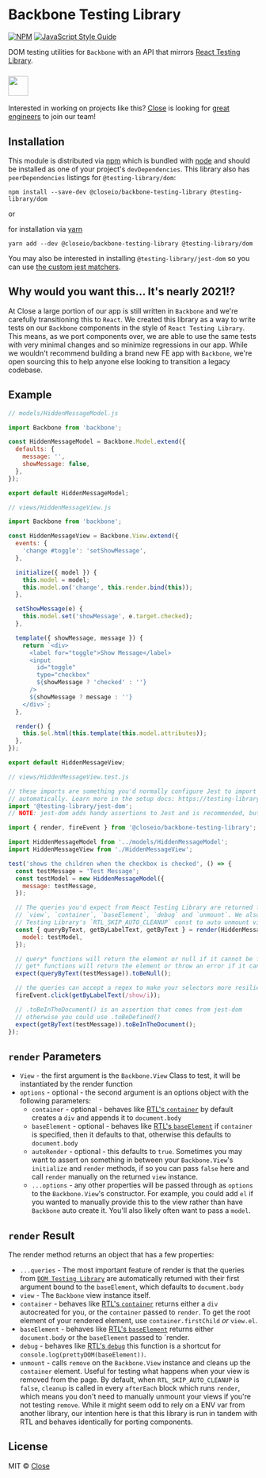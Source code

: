 # Backbone Testing Library
[![NPM](https://img.shields.io/npm/v/@closeio/backbone-testing-library.svg)](https://www.npmjs.com/package/@closeio/backbone-testing-library)
[![JavaScript Style Guide](https://img.shields.io/badge/code%20style-prettier-success)](https://prettier.io)

DOM testing utilities for `Backbone` with an API that mirrors [React Testing Library](https://github.com/testing-library/react-testing-library).

### <img height="40px" src="https://close.com/static/img/close-logo-dark.svg" />

Interested in working on projects like this? [Close](https://close.com) is looking for [great engineers](https://jobs.close.com) to join our team!

## Installation

This module is distributed via [npm](https://www.npmjs.com/) which is bundled with [node](https://nodejs.org/en/) and
should be installed as one of your project's `devDependencies`.
This library also has `peerDependencies` listings for `@testing-library/dom`:

```
npm install --save-dev @closeio/backbone-testing-library @testing-library/dom
```

or

for installation via [yarn](https://yarnpkg.com/)

```
yarn add --dev @closeio/backbone-testing-library @testing-library/dom
```

You may also be interested in installing `@testing-library/jest-dom` so you can
use [the custom jest matchers](https://github.com/testing-library/jest-dom).

## Why would you want this... It's nearly 2021!?

At Close a large portion of our app is still written in `Backbone` and we're carefully
transitioning this to `React`. We created this library as a way to write tests on our
`Backbone` components in the style of `React Testing Library`. This means, as we port
components over, we are able to use the same tests with very minimal changes and so
minimize regressions in our app. While we wouldn't recommend building a brand new FE app
with `Backbone`, we're open sourcing this to help anyone else looking to transition a
legacy codebase.

## Example

```javascript
// models/HiddenMessageModel.js

import Backbone from 'backbone';

const HiddenMessageModel = Backbone.Model.extend({
  defaults: {
    message: '',
    showMessage: false,
  },
});

export default HiddenMessageModel;
```

```javascript
// views/HiddenMessageView.js

import Backbone from 'backbone';

const HiddenMessageView = Backbone.View.extend({
  events: {
    'change #toggle': 'setShowMessage',
  },

  initialize({ model }) {
    this.model = model;
    this.model.on('change', this.render.bind(this));
  },

  setShowMessage(e) {
    this.model.set('showMessage', e.target.checked);
  },

  template({ showMessage, message }) {
    return `<div>
      <label for="toggle">Show Message</label>
      <input
        id="toggle"
        type="checkbox"
        ${showMessage ? 'checked' : ''}
      />
      ${showMessage ? message : ''}
    </div>`;
  },

  render() {
    this.$el.html(this.template(this.model.attributes));
  },
});

export default HiddenMessageView;
```

```javascript
// views/HiddenMessageView.test.js

// these imports are something you'd normally configure Jest to import for you
// automatically. Learn more in the setup docs: https://testing-library.com/docs/react-testing-library/setup#cleanup
import '@testing-library/jest-dom';
// NOTE: jest-dom adds handy assertions to Jest and is recommended, but not required

import { render, fireEvent } from '@closeio/backbone-testing-library';

import HiddenMessageModel from '../models/HiddenMessageModel';
import HiddenMessageView from './HiddenMessageView';

test('shows the children when the checkbox is checked', () => {
  const testMessage = 'Test Message';
  const testModel = new HiddenMessageModel({
    message: testMessage,
  });

  // The queries you'd expect from React Testing Library are returned from render, as are
  // `view`, `container`, `baseElement`, `debug` and `unmount`. We also hook into React
  // Testing Library's `RTL_SKIP_AUTO_CLEANUP` const to auto unmount views in `afterEach`
  const { queryByText, getByLabelText, getByText } = render(HiddenMessageView, {
    model: testModel,
  });

  // query* functions will return the element or null if it cannot be found
  // get* functions will return the element or throw an error if it cannot be found
  expect(queryByText(testMessage)).toBeNull();

  // the queries can accept a regex to make your selectors more resilient to content tweaks and changes.
  fireEvent.click(getByLabelText(/show/i));

  // .toBeInTheDocument() is an assertion that comes from jest-dom
  // otherwise you could use .toBeDefined()
  expect(getByText(testMessage)).toBeInTheDocument();
});
```

## `render` Parameters

- `View` - the first argument is the `Backbone.View` Class to test, it will be
  instantiated by the render function
- `options` - optional - the second argument is an options object with the following
  parameters:
  - `container` - optional - behaves like [RTL's `container`](https://testing-library.com/docs/react-testing-library/api#container)
    by default creates a `div` and appends it to `document.body`
  - `baseElement` - optional - behaves like [RTL's `baseElement`](https://testing-library.com/docs/react-testing-library/api#baseelement)
    if `container` is specified, then it defaults to that, otherwise this defaults to `document.body`
  - `autoRender` - optional - this defaults to `true`. Sometimes you may want to
    assert on something in between your `Backbone.View`'s `initialize` and `render` methods, if
    so you can pass `false` here and call `render` manually on the returned `view` instance.
  - `...options` - any other properties will be passed through as `options` to the
    `Backbone.View`'s constructor. For example, you could add `el` if you wanted to manually
    provide this to the view rather than have `Backbone` auto create it. You'll also likely
    often want to pass a `model`.

## `render` Result

The render method returns an object that has a few properties:

- `...queries` - The most important feature of render is that the queries from [`DOM Testing Library`](https://testing-library.com/docs/dom-testing-library/api-queries/)
  are automatically returned with their first argument bound to the `baseElement`, which
  defaults to `document.body`
- `view` - The `Backbone` view instance itself.
- `container` - behaves like [RTL's `container`](https://testing-library.com/docs/react-testing-library/api#container-1)
  returns either a `div` autocreated for you, or the `container` passed to `render`. To get
  the root element of your rendered element, use `container.firstChild` _or_ `view.el`.
- `baseElement` - behaves like [RTL's `baseElement`](https://testing-library.com/docs/react-testing-library/api#baseelement-1)
  returns either `document.body` or the `baseElement` passed to `render.
- `debug` - behaves like [RTL's `debug`](https://testing-library.com/docs/react-testing-library/api#debug)
  this function is a shortcut for `console.log(prettyDOM(baseElement))`.
- `unmount` - calls `remove` on the `Backbone.View` instance and cleans up the `container`
  element. Useful for testing what happens when your view is removed from the page.
  By default, when `RTL_SKIP_AUTO_CLEANUP` is `false`, `cleanup` is called in every `afterEach`
  block which runs `render`, which means you don't need to manually unmount your views if
  you're not testing `remove`. While it might seem odd to rely on a ENV var from another
  library, our intention here is that this library is run in tandem with RTL and behaves
  identically for porting components.

## License

MIT © [Close](https://github.com/closeio)

